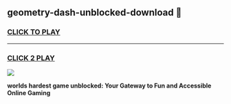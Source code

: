 
## geometry-dash-unblocked-download 👋
<h3>
<a href="https://premium.freeplayer.one?title=geometry-dash-unblocked-download&ref=14F">CLICK TO PLAY</a></h3>
<hr>

<h3>
<a href="https://premium.freeplayer.one?title=geometry-dash-unblocked-download&ref=14F">CLICK 2 PLAY</a>
  
</h3>

<a href="https://premium.freeplayer.one?title=geometry-dash-unblocked-download&ref=12F/"><img src="https://clearcache.store/games.png"></a>


**worlds hardest game unblocked: Your Gateway to Fun and Accessible Online Gaming**
